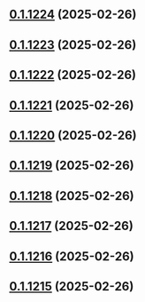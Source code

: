 ## [0.1.1224](https://github.com/binary-braids/terraform-oracle/compare/v0.1.1223...v0.1.1224) (2025-02-26)



## [0.1.1223](https://github.com/binary-braids/terraform-oracle/compare/v0.1.1222...v0.1.1223) (2025-02-26)



## [0.1.1222](https://github.com/binary-braids/terraform-oracle/compare/v0.1.1221...v0.1.1222) (2025-02-26)



## [0.1.1221](https://github.com/binary-braids/terraform-oracle/compare/v0.1.1220...v0.1.1221) (2025-02-26)



## [0.1.1220](https://github.com/binary-braids/terraform-oracle/compare/v0.1.1219...v0.1.1220) (2025-02-26)



## [0.1.1219](https://github.com/binary-braids/terraform-oracle/compare/v0.1.1218...v0.1.1219) (2025-02-26)



## [0.1.1218](https://github.com/binary-braids/terraform-oracle/compare/v0.1.1217...v0.1.1218) (2025-02-26)



## [0.1.1217](https://github.com/binary-braids/terraform-oracle/compare/v0.1.1216...v0.1.1217) (2025-02-26)



## [0.1.1216](https://github.com/binary-braids/terraform-oracle/compare/v0.1.1215...v0.1.1216) (2025-02-26)



## [0.1.1215](https://github.com/binary-braids/terraform-oracle/compare/v0.1.1214...v0.1.1215) (2025-02-26)



